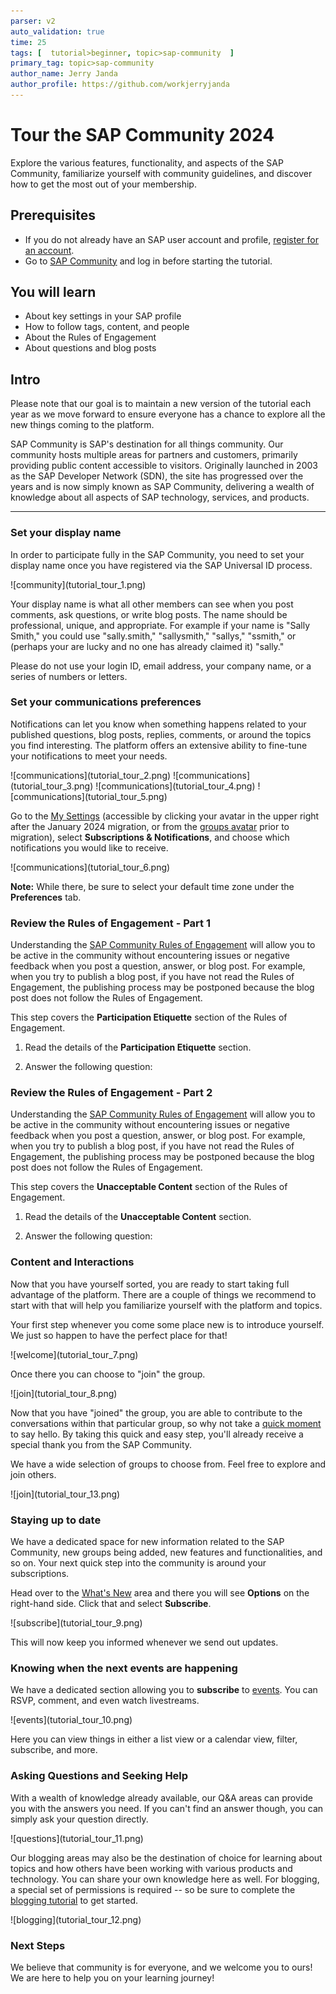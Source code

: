 ```yaml
---
parser: v2
auto_validation: true
time: 25  
tags: [  tutorial>beginner, topic>sap-community  ]
primary_tag: topic>sap-community
author_name: Jerry Janda
author_profile: https://github.com/workjerryjanda 
---
```


# Tour the SAP Community 2024
<!-- description --> Explore the various features, functionality, and aspects of the SAP Community, familiarize yourself with community guidelines, and discover how to get the most out of your membership.

## Prerequisites
 - If you do not already have an SAP user account and profile, [register for an account](https://accounts.sap.com/ui/public/showRegisterForm?spName=https%3A%2F%2Fhana.ondemand.com%2Fskywalker).
 - Go to [SAP Community](https://community.sap.com) and log in before starting the tutorial.

## You will learn
  - About key settings in your SAP profile
  - How to follow tags, content, and people
  - About the Rules of Engagement
  - About questions and blog posts

## Intro
Please note that our goal is to maintain a new version of the tutorial each year as we move forward to ensure everyone has a chance to explore all the new things coming to the platform.

SAP Community is SAP's destination for all things community. Our community hosts multiple areas for partners and customers, primarily providing public content accessible to visitors. Originally launched in 2003 as the SAP Developer Network (SDN), the site has progressed over the years and is now simply known as SAP Community, delivering a wealth of knowledge about all aspects of SAP technology, services, and products. 

---

### Set your display name


In order to participate fully in the SAP Community, you need to set your display name once you have registered via the SAP Universal ID process.

<!-- border -->![community](tutorial_tour_1.png)

Your display name is what all other members can see when you post comments, ask questions, or write blog posts. The name should be professional, unique, and appropriate. For example if your name is "Sally Smith," you could use "sally.smith," "sallysmith," "sallys," "ssmith," or (perhaps your are lucky and no one has already claimed it) "sally."

Please do not use your login ID, email address, your company name, or a series of numbers or letters.


### Set your communications preferences


Notifications can let you know when something happens related to your published questions, blog posts, replies, comments, or around the topics you find interesting. The platform offers an extensive ability to fine-tune your notifications to meet your needs.

<!-- border -->![communications](tutorial_tour_2.png)
<!-- border -->![communications](tutorial_tour_3.png)
<!-- border -->![communications](tutorial_tour_4.png)
<!-- border -->![communications](tutorial_tour_5.png)

Go to the [My Settings](https://groups.community.sap.com/t5/user/myprofilepage/tab/personal-profile) (accessible by clicking your avatar in the upper right after the January 2024 migration, or from the [groups avatar](https://groups.community.sap.com/) prior to migration), select **Subscriptions & Notifications**, and choose which notifications you would like to receive.

<!-- border -->![communications](tutorial_tour_6.png)

**Note:** While there, be sure to select your default time zone under the **Preferences** tab.


### Review the Rules of Engagement - Part 1


Understanding the [SAP Community Rules of Engagement](https://community.sap.com/resources/rules-of-engagement) will allow you to be active in the community without encountering issues or negative feedback when you post a question, answer, or blog post. For example, when you try to publish a blog post, if you have not read the Rules of Engagement, the publishing process may be postponed because the blog post does not follow the Rules of Engagement.

This step covers the **Participation Etiquette** section of the Rules of Engagement.

1. Read the details of the **Participation Etiquette** section.

2. Answer the following question:


### Review the Rules of Engagement - Part 2


Understanding the [SAP Community Rules of Engagement](https://community.sap.com/resources/rules-of-engagement) will allow you to be active in the community without encountering issues or negative feedback when you post a question, answer, or  blog post. For example, when you try to publish a blog post, if you have not read the Rules of Engagement, the publishing process may be postponed because the blog post does not follow the Rules of Engagement.

This step covers the **Unacceptable Content** section of the Rules of Engagement.

1. Read the details of the **Unacceptable Content** section.

2. Answer the following question:


### Content and Interactions

Now that you have yourself sorted, you are ready to start taking full advantage of the platform. There are a couple of things we recommend to start with that will help you familiarize yourself with the platform and topics.

Your first step whenever you come some place new is to introduce yourself. We just so happen to have the perfect place for that!

<!-- border -->![welcome](tutorial_tour_7.png)

Once there you can choose to "join" the group.

<!-- border -->![join](tutorial_tour_8.png)

Now that you have "joined" the group, you are able to contribute to the conversations within that particular group, so why not take a [quick moment](https://groups.community.sap.com/t5/welcome-corner-blog-posts/welcome-all-sap-community-members-start-here/ba-p/5359) to say hello.  By taking this quick and easy step, you'll already receive a special thank you from the SAP Community.

We have a wide selection of groups to choose from. Feel free to explore and join others.

<!-- border -->![join](tutorial_tour_13.png)


### Staying up to date

We have a dedicated space for new information related to the SAP Community, new groups being added, new features and functionalities, and so on. Your next quick step into the community is around your subscriptions.

Head over to the [What's New](https://groups.community.sap.com/t5/what-s-new/bg-p/whats-new) area and there you will see **Options** on the right-hand side. Click that and select **Subscribe**.

<!-- border -->![subscribe](tutorial_tour_9.png)

This will now keep you informed whenever we send out updates.

### Knowing when the next events are happening

We have a dedicated section allowing you to **subscribe** to [events](https://groups.community.sap.com/t5/events/ct-p/events). You can RSVP, comment, and even watch livestreams.

<!-- border -->![events](tutorial_tour_10.png)

Here you can view things in either a list view or a calendar view, filter, subscribe, and more.

### Asking Questions and Seeking Help

With a wealth of knowledge already available, our Q&A areas can provide you with the answers you need. If you can't find an answer though, you can simply ask your question directly.

<!-- border -->![questions](tutorial_tour_11.png)

Our blogging areas may also be the destination of choice for learning about topics and how others have been working with various products and technology. You can share your own knowledge here as well. For blogging, a special set of permissions is required -- so be sure to complete the [blogging tutorial](https://developers.sap.com/tutorials/community-blogging.html) to get started.

<!-- border -->![blogging](tutorial_tour_12.png)

### Next Steps

We believe that community is for everyone, and we welcome you to ours! We are here to help you on your learning journey!
